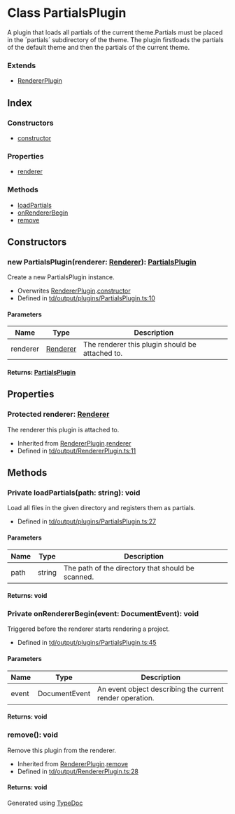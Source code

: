 # Class PartialsPlugin
A plugin that loads all partials of the current theme.Partials must be placed in the ´partials´ subdirectory of the theme. The plugin firstloads the partials of the default theme and then the partials of the current theme.

### Extends
* [RendererPlugin](td.output.rendererplugin.md)

## Index

### Constructors
* [constructor](td.output.partialsplugin.md#constructor)

### Properties
* [renderer](td.output.partialsplugin.md#renderer)

### Methods
* [loadPartials](td.output.partialsplugin.md#loadpartials)
* [onRendererBegin](td.output.partialsplugin.md#onrendererbegin)
* [remove](td.output.partialsplugin.md#remove)

## Constructors

### new PartialsPlugin(renderer: [Renderer](td.output.renderer.md)): [PartialsPlugin](td.output.partialsplugin.md)
Create a new PartialsPlugin instance.  
* Overwrites [RendererPlugin](td.output.rendererplugin.md).[constructor](td.output.rendererplugin.md#constructor)
* Defined in [td/output/plugins/PartialsPlugin.ts:10](https://github.com/kimamula/typedoc/blob/HEAD/src/td/output/plugins/PartialsPlugin.ts#L10)


#### Parameters

| Name | Type | Description |
| ---- | ---- | ---- |
| renderer | [Renderer](td.output.renderer.md)| The renderer this plugin should be attached to. |

#### Returns: [PartialsPlugin](td.output.partialsplugin.md)

## Properties

### Protected renderer: [Renderer](td.output.renderer.md)
The renderer this plugin is attached to.
* Inherited from [RendererPlugin](td.output.rendererplugin.md).[renderer](td.output.rendererplugin.md#renderer)
* Defined in [td/output/RendererPlugin.ts:11](https://github.com/kimamula/typedoc/blob/HEAD/src/td/output/RendererPlugin.ts#L11)


## Methods

### Private loadPartials(path: string): void
Load all files in the given directory and registers them as partials.  
* Defined in [td/output/plugins/PartialsPlugin.ts:27](https://github.com/kimamula/typedoc/blob/HEAD/src/td/output/plugins/PartialsPlugin.ts#L27)


#### Parameters

| Name | Type | Description |
| ---- | ---- | ---- |
| path | string| The path of the directory that should be scanned. |

#### Returns: void

### Private onRendererBegin(event: DocumentEvent): void
Triggered before the renderer starts rendering a project.  
* Defined in [td/output/plugins/PartialsPlugin.ts:45](https://github.com/kimamula/typedoc/blob/HEAD/src/td/output/plugins/PartialsPlugin.ts#L45)


#### Parameters

| Name | Type | Description |
| ---- | ---- | ---- |
| event | DocumentEvent| An event object describing the current render operation. |

#### Returns: void

### remove(): void
Remove this plugin from the renderer.  
* Inherited from [RendererPlugin](td.output.rendererplugin.md).[remove](td.output.rendererplugin.md#remove)
* Defined in [td/output/RendererPlugin.ts:28](https://github.com/kimamula/typedoc/blob/HEAD/src/td/output/RendererPlugin.ts#L28)

#### Returns: void


Generated using [TypeDoc](http://typedoc.io)
